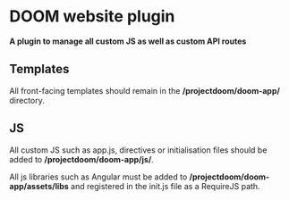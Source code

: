 # DOOM website plugin
**A plugin to manage all custom JS as well as custom API routes**

## Templates
All front-facing templates should remain in the **/projectdoom/doom-app/** directory.

## JS

All custom JS such as app.js, directives or initialisation files should be added to **/projectdoom/doom-app/js/**.

All js libraries such as Angular must be added to **/projectdoom/doom-app/assets/libs** and registered in the init.js file as a RequireJS path.
